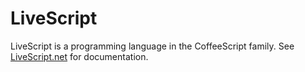 # LiveScript

LiveScript is a programming language in the CoffeeScript family. See [LiveScript.net](http://livescript.net/) for documentation.
